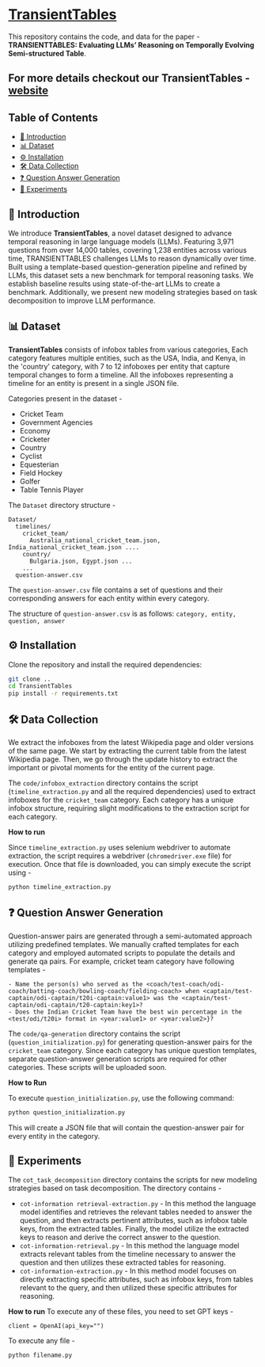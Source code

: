 # **[TransientTables](https://transienttables.github.io)**

This repository contains the code, and data for the paper - **TRANSIENTTABLES: Evaluating LLMs’ Reasoning on Temporally Evolving Semi-structured Table**.

## **For more details checkout our TransientTables - [website](https://transienttables.github.io/)**

## **Table of Contents**

- [📌 Introduction](#introduction)
- [📊 Dataset](#dataset)
- [⚙️ Installation](#installation)
- [🛠️ Data Collection](#data-collection)
- [❓ Question Answer Generation](#qa-generation)
- [🧪 Experiments](#experiments)

## 📌 **Introduction**

We introduce **TransientTables**, a novel dataset designed to advance temporal reasoning in large language models (LLMs). Featuring 3,971 questions from over 14,000 tables, covering 1,238 entities across various time, TRANSIENTTABLES challenges LLMs to reason dynamically over time. Built using a template-based question-generation pipeline and refined by LLMs, this dataset sets a new benchmark for temporal reasoning tasks. We establish baseline results using state-of-the-art LLMs to create a benchmark. Additionally, we present new modeling strategies based on task decomposition to improve LLM performance. 

## 📊 **Dataset**

**TransientTables** consists of infobox tables from various categories, Each category features multiple entities, such as the USA, India, and Kenya, in the 'country' category, with 7 to 12 infoboxes per entity that capture temporal changes to form a timeline. All the infoboxes representing a timeline for an entity is present in a single JSON file.

Categories present in the dataset - 
- Cricket Team
- Government Agencies
- Economy
- Cricketer
- Country
- Cyclist
- Equesterian
- Field Hockey
- Golfer
- Table Tennis Player

The `Dataset` directory structure - 
```
Dataset/
  timelines/
    cricket_team/
      Australia_national_cricket_team.json, India_national_cricket_team.json ....
    country/
      Bulgaria.json, Egypt.json ...
    ...
  question-answer.csv
```
The `question-answer.csv` file contains a set of questions and their corresponding answers for each entity within every category.

The structure of `question-answer.csv` is as follows:
```category, entity, question, answer```

## ⚙️ **Installation**

Clone the repository and install the required dependencies:

```bash
git clone ..
cd TransientTables
pip install -r requirements.txt
```

## 🛠️ **Data Collection**
We extract the infoboxes from the latest Wikipedia page and older versions of the same page. We start by extracting the current table from the latest Wikipedia page. Then, we go through the update history to extract the important or pivotal moments for the entity of the current page.

The `code/infobox_extraction` directory contains the script (`timeline_extraction.py` and all the required dependencies) used to extract infoboxes for the `cricket_team` category. Each category has a unique infobox structure, requiring slight modifications to the extraction script for each category.

**How to run**

Since `timeline_extraction.py` uses selenium webdriver to automate extraction, the script requires a webdriver (`chromedriver.exe` file) for execution. Once that file is downloaded, you can simply execute the script using - 
```bash
python timeline_extraction.py
```

## ❓ **Question Answer Generation**
Question-answer pairs are generated through a semi-automated approach utilizing predefined templates. We manually crafted templates for each category and employed automated scripts to populate the details and generate qa pairs. For example, cricket team category have following templates - 
```
- Name the person(s) who served as the <coach/test-coach/odi-coach/batting-coach/bowling-coach/fielding-coach> when <captain/test-captain/odi-captain/t20i-captain:value1> was the <captain/test-captain/odi-captain/t20-captain:key1>?
- Does the Indian Cricket Team have the best win percentage in the <test/odi/t20i> format in <year:value1> or <year:value2>}?
```
The `code/qa-generation` directory contains the script (`question_initialization.py`) for generating question-answer pairs for the `cricket_team` category. Since each category has unique question templates, separate question-answer generation scripts are required for other categories. These scripts will be uploaded soon.

**How to Run**

To execute `question_initialization.py`, use the following command:
```bash
python question_initialization.py
```
This will create a JSON file that will contain the question-answer pair for every entity in the category.

## 🧪 **Experiments**
The `cot_task_decomposition` directory contains the scripts for new modeling strategies based on task decomposition. The directory contains - 
 - `cot-information retrieval-extraction.py` - In this method the language model identifies and retrieves the relevant tables needed to answer the question, and then extracts pertinent attributes, such as infobox table keys, from the extracted tables. Finally, the model utilize the extracted keys to reason and derive the correct answer to the question.
 - `cot-information-retrieval.py` - In this method the language model extracts relevant tables from the timeline necessary to answer the question and then utilizes these extracted tables for reasoning.
 - `cot-information-extraction.py` - In this method model focuses on directly extracting specific attributes, such as infobox keys, from tables relevant to the query, and then utilized these specific attributes for reasoning.

**How to run**
To execute any of these files, you need to set GPT keys - 
```code
client = OpenAI(api_key="")
```
To execute any file - 
```bash
python filename.py
```
